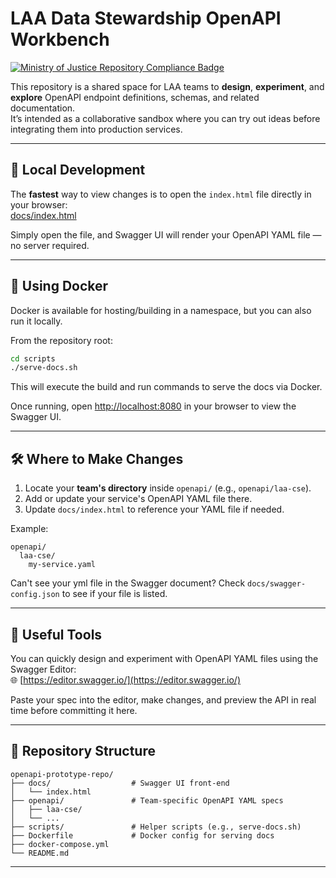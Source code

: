# LAA Data Stewardship OpenAPI Workbench

[![Ministry of Justice Repository Compliance Badge](https://github-community.service.justice.gov.uk/repository-standards/api/template-repository/badge)](https://github-community.service.justice.gov.uk/repository-standards/template-repository)

This repository is a shared space for LAA teams to **design**, **experiment**, and **explore** OpenAPI endpoint definitions, schemas, and related documentation.  
It’s intended as a collaborative sandbox where you can try out ideas before integrating them into production services.

---

## 📌 Local Development

The **fastest** way to view changes is to open the `index.html` file directly in your browser:  
[docs/index.html](./docs/index.html)

Simply open the file, and Swagger UI will render your OpenAPI YAML file — no server required.

---

## 🐳 Using Docker

Docker is available for hosting/building in a namespace, but you can also run it locally.

From the repository root:
```bash
cd scripts
./serve-docs.sh
```
This will execute the build and run commands to serve the docs via Docker.

Once running, open [http://localhost:8080](http://localhost:8080) in your browser to view the Swagger UI.

---

## 🛠 Where to Make Changes

1. Locate your **team's directory** inside `openapi/` (e.g., `openapi/laa-cse`).
2. Add or update your service's OpenAPI YAML file there.
3. Update `docs/index.html` to reference your YAML file if needed.

Example:
```
openapi/
  laa-cse/
    my-service.yaml
```

Can't see your yml file in the Swagger document? Check `docs/swagger-config.json` to see if your file is listed.

---

## 🔧 Useful Tools

You can quickly design and experiment with OpenAPI YAML files using the Swagger Editor:  
🌐 [https://editor.swagger.io/](https://editor.swagger.io/)

Paste your spec into the editor, make changes, and preview the API in real time before committing it here.

---

## 📂 Repository Structure

```
openapi-prototype-repo/
├── docs/                  # Swagger UI front-end
│   └── index.html
├── openapi/               # Team-specific OpenAPI YAML specs
│   ├── laa-cse/
│   └── ...
├── scripts/               # Helper scripts (e.g., serve-docs.sh)
├── Dockerfile             # Docker config for serving docs
├── docker-compose.yml
└── README.md
```

---

